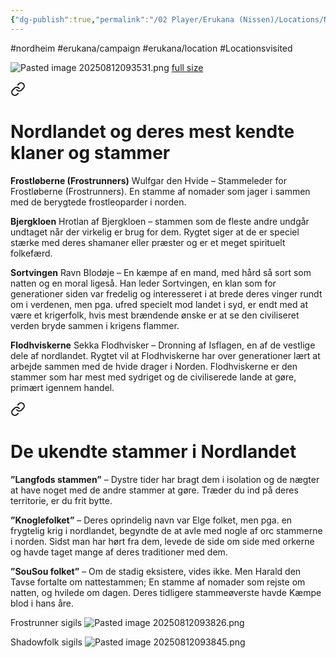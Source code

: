 ```yaml
---
{"dg-publish":true,"permalink":"/02 Player/Erukana (Nissen)/Locations/Nord Heim/"}
---
```


#nordheim #erukana/campaign #erukana/location #Locationsvisited 

![Pasted image 20250812093531.png](/img/user/10%20Attachments/Pasted%20image%2020250812093531.png)
[full size](https://cdn.discordapp.com/attachments/1156839600002695239/1404522063737389208/Nordheim.jpg?ex=689b7e9a&is=689a2d1a&hm=acfb4954c610557dba11a65d432e425f1ed7544301e0305ba4011c1c687dd961&)



<div class="transclusion internal-embed is-loaded"><a class="markdown-embed-link" href="/02 Player/Erukana (Nissen)/Setting lore/De vilde/#nordlandet-og-deres-mest-kendte-klaner-og-stammer" aria-label="Open link"><svg xmlns="http://www.w3.org/2000/svg" width="24" height="24" viewBox="0 0 24 24" fill="none" stroke="currentColor" stroke-width="2" stroke-linecap="round" stroke-linejoin="round" class="svg-icon lucide-link"><path d="M10 13a5 5 0 0 0 7.54.54l3-3a5 5 0 0 0-7.07-7.07l-1.72 1.71"></path><path d="M14 11a5 5 0 0 0-7.54-.54l-3 3a5 5 0 0 0 7.07 7.07l1.71-1.71"></path></svg></a><div class="markdown-embed">



# **Nordlandet og deres mest kendte klaner og stammer**
    
**Frostløberne (Frostrunners)** Wulfgar den Hvide – Stammeleder for Frostløberne (Frostrunners). En stamme af nomader som jager i sammen med de berygtede frostleoparder i norden.
    
**Bjergkloen** Hrotlan af Bjergkloen – stammen som de fleste andre undgår undtaget når der virkelig er brug for dem. Rygtet siger at de er speciel stærke med deres shamaner eller præster og er et meget spirituelt folkefærd.
    
**Sortvingen** Ravn Blodøje – En kæmpe af en mand, med hård så sort som natten og en moral ligeså. Han leder Sortvingen, en klan som for generationer siden var fredelig og interesseret i at brede deres vinger rundt om i verdenen, men pga. ufred specielt mod landet i syd, er endt med at være et krigerfolk, hvis mest brændende ønske er at se den civiliseret verden bryde sammen i krigens flammer.

**Flodhviskerne** Sekka Flodhvisker – Dronning af Isflagen, en af de vestlige dele af nordlandet. Rygtet vil at Flodhviskerne har over generationer lært at arbejde sammen med de hvide drager i Norden. Flodhviskerne er den stammer som har mest med sydriget og de civiliserede lande at gøre, primært igennem handel.
    

</div></div>


<div class="transclusion internal-embed is-loaded"><a class="markdown-embed-link" href="/02 Player/Erukana (Nissen)/Setting lore/De vilde/#de-ukendte-stammer-i-nordlandet" aria-label="Open link"><svg xmlns="http://www.w3.org/2000/svg" width="24" height="24" viewBox="0 0 24 24" fill="none" stroke="currentColor" stroke-width="2" stroke-linecap="round" stroke-linejoin="round" class="svg-icon lucide-link"><path d="M10 13a5 5 0 0 0 7.54.54l3-3a5 5 0 0 0-7.07-7.07l-1.72 1.71"></path><path d="M14 11a5 5 0 0 0-7.54-.54l-3 3a5 5 0 0 0 7.07 7.07l1.71-1.71"></path></svg></a><div class="markdown-embed">



# **De ukendte stammer i Nordlandet** 

**”Langfods stammen”** – Dystre tider har bragt dem i isolation og de nægter at have noget med de andre stammer at gøre. Træder du ind på deres territorie, er du frit bytte. 

**”Knoglefolket”** – Deres oprindelig navn var Elge folket, men pga. en frygtelig krig i nordlandet, begyndte de at avle med nogle af orc stammerne i norden. Sidst man har hørt fra dem, levede de side om side med orkerne og havde taget mange af deres traditioner med dem. 

**”SouSou folket”** – Om de stadig eksistere, vides ikke. Men Harald den Tavse fortalte om nattestammen; En stamme af nomader som rejste om natten, og hvilede om dagen. Deres tidligere stammeøverste havde Kæmpe blod i hans åre.


</div></div>


Frostrunner sigils 
![Pasted image 20250812093826.png](/img/user/10%20Attachments/Pasted%20image%2020250812093826.png)

Shadowfolk sigils 
![Pasted image 20250812093845.png](/img/user/10%20Attachments/Pasted%20image%2020250812093845.png)